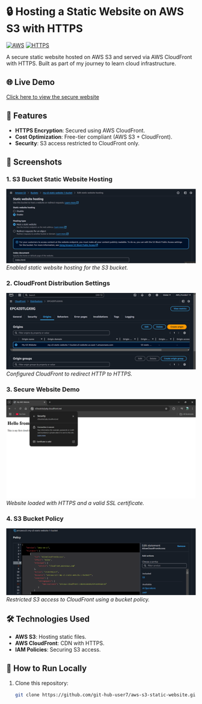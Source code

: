 # 🔒 Hosting a Static Website on AWS S3 with HTTPS

[![AWS](https://img.shields.io/badge/AWS-FF9900?style=for-the-badge&logo=amazonaws&logoColor=white)](https://aws.amazon.com)
[![HTTPS](https://img.shields.io/badge/HTTPS-009688?style=for-the-badge&logo=letsencrypt&logoColor=white)](https://en.wikipedia.org/wiki/HTTPS)

A secure static website hosted on AWS S3 and served via AWS CloudFront with HTTPS. Built as part of my journey to learn cloud infrastructure.

## 🌐 Live Demo  
[Click here to view the secure website](https://d3ixzdcla3y4p.cloudfront.net/)  

## 🚀 Features  
- **HTTPS Encryption**: Secured using AWS CloudFront.  
- **Cost Optimization**: Free-tier compliant (AWS S3 + CloudFront).  
- **Security**: S3 access restricted to CloudFront only.  

## 📸 Screenshots  

### 1. S3 Bucket Static Website Hosting  
![S3 Static Hosting](assets/S3_Website_Hosting_Settings.png)  
*Enabled static website hosting for the S3 bucket.*  

### 2. CloudFront Distribution Settings  
![CloudFront Settings](assets/CloudFront_Distribution_Origin.png)  
*Configured CloudFront to redirect HTTP to HTTPS.*  

### 3. Secure Website Demo  
![Secure Website](assets/HTTPS_Secure_Website.png)  
*Website loaded with HTTPS and a valid SSL certificate.*  

### 4. S3 Bucket Policy  
![Bucket Policy](assets/S3_Access_Blocking.png)  
*Restricted S3 access to CloudFront using a bucket policy.*  

## 🛠️ Technologies Used  
- **AWS S3**: Hosting static files.  
- **AWS CloudFront**: CDN with HTTPS.  
- **IAM Policies**: Securing S3 access.  

## 🔧 How to Run Locally  
1. Clone this repository:  
   ```bash  
   git clone https://github.com/git-hub-user7/aws-s3-static-website.git
